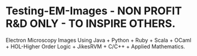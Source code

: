 # Testing-EM-Images - NON PROFIT R&D ONLY - TO INSPIRE OTHERS.
Electron Microscopy Images Using Java + Python + Ruby + Scala + OCaml + HOL-Higher Order Logic + JikesRVM + C/C++ + Applied Mathematics.

